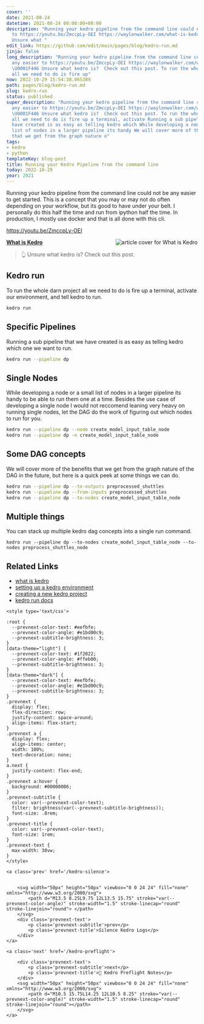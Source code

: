 ```yaml
---
cover: ''
date: 2021-08-24
datetime: 2021-08-24 00:00:00+00:00
description: "Running your kedro pipeline from the command line could not be any easier
  to https://youtu.be/ZmccpLy-OEI https://waylonwalker.com/what-is-kedro/ \U0001F446
  Unsure what "
edit_link: https://github.com/edit/main/pages/blog/kedro-run.md
jinja: false
long_description: "Running your kedro pipeline from the command line could not be
  any easier to https://youtu.be/ZmccpLy-OEI https://waylonwalker.com/what-is-kedro/
  \U0001F446 Unsure what kedro is?  Check out this post. To run the whole darn project
  all we need to do is fire up"
now: 2022-10-29 15:54:38.065389
path: pages/blog/kedro-run.md
slug: kedro-run
status: published
super_description: "Running your kedro pipeline from the command line could not be
  any easier to https://youtu.be/ZmccpLy-OEI https://waylonwalker.com/what-is-kedro/
  \U0001F446 Unsure what kedro is?  Check out this post. To run the whole darn project
  all we need to do is fire up a terminal, activate Running a sub pipeline that we
  have created is as easy as telling kedro which While developing a node or a small
  list of nodes in a larger pipeline its handy We will cover more of the benefits
  that we get from the graph nature o"
tags:
- kedro
- python
templateKey: blog-post
title: Running your Kedro Pipeline from the command line
today: 2022-10-29
year: 2021
---
```


Running your kedro pipeline from the command line could not be any easier to
get started.  This is a concept that you may or may not do often depending on
your workflow, but its good to have under your belt.  I personally do this half
the time and run from ipython half the time.  In production, I mostly use docker
and that is all done with this cli.

https://youtu.be/ZmccpLy-OEI


<div class="onelinelink-wrapper">
    <a class="onelinelink" href="https://waylonwalker.com/what-is-kedro/">
        <img style="float: right;" align='right' src="https://covers.waylonwalker.com/what-is-kedro.jpg" alt="article cover for What is Kedro"/>
        <p><strong>What is Kedro</strong></p>
    </a>
</div>


> 👆 Unsure what kedro is?  Check out this post.

## Kedro run

To run the whole darn project all we need to do is fire up a terminal, activate
our environment, and tell kedro to run.

``` bash
kedro run 
```

## Specific Pipelines

Running a sub pipeline that we have created is as easy as telling kedro which
one we want to run.

``` bash
kedro run --pipeline dp
```

## Single Nodes

While developing a node or a small list of nodes in a larger pipeline its handy
to be able to run them one at a time.  Besides the use case of developing a
single node I would not reccomend leaning very heavy on running single nodes,
let the DAG do the work of figuring out which nodes to run for you.

``` bash
kedro run --pipeline dp --node create_model_input_table_node
kedro run --pipeline dp -n create_model_input_table_node
```

## Some DAG concepts

We will cover more of the benefits that we get from the graph nature of the DAG
in the future, but here is a quick peek at some things we can do.

``` bash
kedro run --pipeline dp --to-outputs preprocessed_shuttles
kedro run --pipeline dp --from-inputs preprocessed_shuttles
kedro run --pipeline dp --to-nodes create_model_input_table_node
```

## Multiple things


You can stack up multiple kedro dag concepts into a single run command.
```
kedro run --pipeline dp --to-nodes create_model_input_table_node --to-nodes preprocess_shuttles_node
```

## Related Links

* [what is kedro](https://waylonwalker.com/what-is-kedro/)
* [setting up a kedro environment](https://waylonwalker.com/kedro-environment/)
* [creating a new kedro project](https://waylonwalker.com/kedro-new/)
* [kedro run docs](https://kedro.readthedocs.io/en/latest/06_nodes_and_pipelines/04_run_a_pipeline.html)
<div class='prevnext'>

    <style type='text/css'>

    :root {
      --prevnext-color-text: #eefbfe;
      --prevnext-color-angle: #e1bd00c9;
      --prevnext-subtitle-brightness: 3;
    }
    [data-theme="light"] {
      --prevnext-color-text: #1f2022;
      --prevnext-color-angle: #ffeb00;
      --prevnext-subtitle-brightness: 3;
    }
    [data-theme="dark"] {
      --prevnext-color-text: #eefbfe;
      --prevnext-color-angle: #e1bd00c9;
      --prevnext-subtitle-brightness: 3;
    }
    .prevnext {
      display: flex;
      flex-direction: row;
      justify-content: space-around;
      align-items: flex-start;
    }
    .prevnext a {
      display: flex;
      align-items: center;
      width: 100%;
      text-decoration: none;
    }
    a.next {
      justify-content: flex-end;
    }
    .prevnext a:hover {
      background: #00000006;
    }
    .prevnext-subtitle {
      color: var(--prevnext-color-text);
      filter: brightness(var(--prevnext-subtitle-brightness));
      font-size: .8rem;
    }
    .prevnext-title {
      color: var(--prevnext-color-text);
      font-size: 1rem;
    }
    .prevnext-text {
      max-width: 30vw;
    }
    </style>
    
    <a class='prev' href='/kedro-silence'>
    

        <svg width="50px" height="50px" viewbox="0 0 24 24" fill="none" xmlns="http://www.w3.org/2000/svg">
            <path d="M13.5 8.25L9.75 12L13.5 15.75" stroke="var(--prevnext-color-angle)" stroke-width="1.5" stroke-linecap="round" stroke-linejoin="round"> </path>
        </svg>
        <div class='prevnext-text'>
            <p class='prevnext-subtitle'>prev</p>
            <p class='prevnext-title'>Silence Kedro Logs</p>
        </div>
    </a>
    
    <a class='next' href='/kedro-preflight'>
    
        <div class='prevnext-text'>
            <p class='prevnext-subtitle'>next</p>
            <p class='prevnext-title'>📝 Kedro Preflight Notes</p>
        </div>
        <svg width="50px" height="50px" viewbox="0 0 24 24" fill="none" xmlns="http://www.w3.org/2000/svg">
            <path d="M10.5 15.75L14.25 12L10.5 8.25" stroke="var(--prevnext-color-angle)" stroke-width="1.5" stroke-linecap="round" stroke-linejoin="round"></path>
        </svg>
    </a>
  </div>
